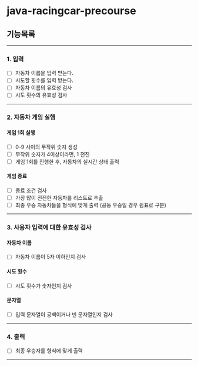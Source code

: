 # java-racingcar-precourse

## 기능목록

---

### 1. 입력
- [ ] 자동차 이름을 입력 받는다.
- [ ] 시도할 횟수를 입력 받는다.
- [ ] 자동차 이름의 유효성 검사
- [ ] 시도 횟수의 유효성 검사

---

### 2. 자동차 게임 실행
#### 게임 1회 실행
- [ ] 0-9 사이의 무작위 숫자 생성
- [ ] 무작위 숫자가 4이상이라면, 1 전진
- [ ] 게임 1회를 진행한 후, 자동차의 실시간 상태 출력

#### 게임 종료
- [ ] 종료 조건 검사
- [ ] 가장 많이 전진한 자동차를 리스트로 추출
- [ ] 최종 우승 자동차들을 형식에 맞게 출력 (공동 우승일 경우 쉼표로 구분)

---

### 3. 사용자 입력에 대한 유효성 검사
#### 자동차 이름
- [ ] 자동차 이름이 5자 이하인지 검사

#### 시도 횟수
- [ ] 시도 횟수가 숫자인지 검사

#### 문자열
- [ ] 입력 문자열이 공백이거나 빈 문자열인지 검사

---

### 4. 출력
- [ ] 최종 우승자를 형식에 맞게 출력

---

